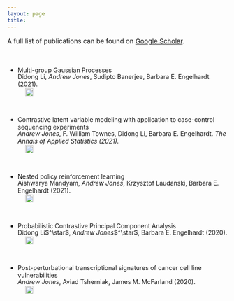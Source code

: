```yaml
---
layout: page
title: 
---
```

<p style="font-size:15px;">A full list of publications can be found on <a href="https://scholar.google.com/citations?user=cdPiMskAAAAJ&hl=en">Google Scholar</a>.</p>
<ul class="posts">
    <li itemscope>
      <div style="margin-top:10%;">
        <a href="https://arxiv.org/abs/2110.08411" style="text-decoration:none;">Multi-group Gaussian Processes</a>
        <p style="margin-top:-2px;"><span class="post-date">Didong Li, <i>Andrew Jones</i>, Sudipto Banerjee, Barbara E. Engelhardt (2021).</span></p>
        <p style="margin-top:-16px; margin-left:17px;"><a href="https://arxiv.org/abs/2110.08411" target="_blank"><img src="https://static.arxiv.org/static/browse/0.3.2.6/images/icons/favicon.ico" width="18" style="position:relative; top:3px;"></a>
        <a href="/files/mggp.pdf" target="_blank"><i class="fa fa-file"  style="margin-left: 9px"></i></a>
        <a href="https://github.com/andrewcharlesjones/multi-group-GP" target="_blank"><i class="fa fa-github"  style="margin-left: 4px"></i></a></p>
      </div>
    </li>
    <li itemscope>
      <div style="margin-top:10%;">
        <a href="https://arxiv.org/abs/2102.06731" style="text-decoration:none;">Contrastive latent variable modeling with application to case-control sequencing experiments</a>
        <p style="margin-top:-2px;"><span class="post-date"><i>Andrew Jones</i>, F. William Townes, Didong Li, Barbara E. Engelhardt. <i>The Annals of Applied Statistics (2021).</i></span></p>
        <p style="margin-top:-16px; margin-left:17px;"><a href="https://arxiv.org/abs/2102.06731" target="_blank"><img src="https://static.arxiv.org/static/browse/0.3.2.6/images/icons/favicon.ico" width="18" style="position:relative; top:3px;"></a>
        <a href="/files/cplvm.pdf" target="_blank"><i class="fa fa-file"  style="margin-left: 9px"></i></a>
        <a href="https://github.com/andrewcharlesjones/cplvm" target="_blank"><i class="fa fa-github"  style="margin-left: 4px"></i></a></p>
      </div>
    </li>
    <li itemscope>
      <div style="margin-top:10%;">
        <a href="https://arxiv.org/abs/2102.06731" style="text-decoration:none;">Nested policy reinforcement learning</a>
        <p style="margin-top:-2px;"><span class="post-date">Aishwarya Mandyam, <i>Andrew Jones</i>, Krzysztof Laudanski, Barbara E. Engelhardt (2021).</span></p>
        <p style="margin-top:-16px; margin-left:17px;"><a href="https://arxiv.org/abs/2110.02879" target="_blank"><img src="https://static.arxiv.org/static/browse/0.3.2.6/images/icons/favicon.ico" width="18" style="position:relative; top:3px;"></a>
        <a href="/files/nfqi.pdf" target="_blank"><i class="fa fa-file"  style="margin-left: 9px"></i></a>
        <a href="https://github.com/bee-hive/nested-policy-rl" target="_blank"><i class="fa fa-github"  style="margin-left: 4px"></i></a></p>
      </div>
    </li>
    <li itemscope>
      <div style="margin-top:10%;">
        <a href="https://arxiv.org/abs/2012.07977" style="text-decoration:none;">Probabilistic Contrastive Principal Component Analysis</a>
        <p style="margin-top:-2px;"><span class="post-date">Didong Li$^\star$, <i>Andrew Jones</i>$^\star$, Barbara E. Engelhardt (2020).</span></p>
        <p style="margin-top:-16px; margin-left:17px;"><a href="https://arxiv.org/abs/2012.07977" target="_blank"><img src="https://static.arxiv.org/static/browse/0.3.2.6/images/icons/favicon.ico" width="18" style="position:relative; top:3px;"></a>
        <a href="/files/pcpca.pdf" target="_blank"><i class="fa fa-file"  style="margin-left: 9px"></i></a>
        <a href="https://github.com/andrewcharlesjones/pcpca" target="_blank"><i class="fa fa-github"  style="margin-left: 4px"></i></a></p>
      </div>
    </li>
    <li itemscope>
      <div style="margin-top:10%;">
        <a href="https://www.biorxiv.org/content/10.1101/2020.03.04.976217v1.abstract" style="text-decoration:none;">Post-perturbational transcriptional signatures of cancer cell line vulnerabilities</a>
        <p style="margin-top:-2px;"><span class="post-date"><i>Andrew Jones</i>, Aviad Tsherniak, James M. McFarland (2020).</span></p>
        <p style="margin-top:-16px; margin-left:17px;"><a href="https://www.biorxiv.org/content/10.1101/2020.03.04.976217v1.abstract" target="_blank"><img src="https://www.biorxiv.org/sites/default/files/images/favicon.ico" width="18" style="position:relative; top:3px;"></a>
        <a href="/files/l1000.pdf" target="_blank"><i class="fa fa-file"  style="margin-left: 9px"></i></a>
        <a href="https://github.com/andrewcharlesjones/l1000_analysis" target="_blank"><i class="fa fa-github"  style="margin-left: 4px"></i></a></p>
      </div>
    </li>
</ul>
